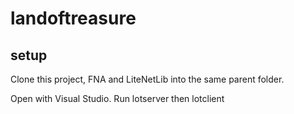 # landoftreasure

## setup

Clone this project, FNA and LiteNetLib into the same parent folder.

Open with Visual Studio. Run lotserver then lotclient
